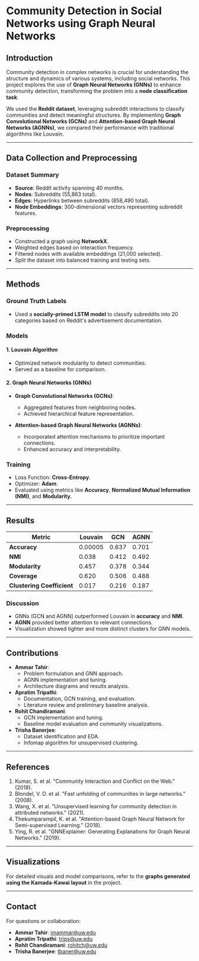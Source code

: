 # Community Detection in Social Networks using Graph Neural Networks

## Introduction
Community detection in complex networks is crucial for understanding the structure and dynamics of various systems, including social networks. This project explores the use of **Graph Neural Networks (GNNs)** to enhance community detection, transforming the problem into a **node classification task**.

We used the **Reddit dataset**, leveraging subreddit interactions to classify communities and detect meaningful structures. By implementing **Graph Convolutional Networks (GCNs)** and **Attention-based Graph Neural Networks (AGNNs)**, we compared their performance with traditional algorithms like Louvain.

---

## Data Collection and Preprocessing
### Dataset Summary
- **Source**: Reddit activity spanning 40 months.
- **Nodes**: Subreddits (55,863 total).
- **Edges**: Hyperlinks between subreddits (858,490 total).
- **Node Embeddings**: 300-dimensional vectors representing subreddit features.

### Preprocessing
- Constructed a graph using **NetworkX**.
- Weighted edges based on interaction frequency.
- Filtered nodes with available embeddings (21,000 selected).
- Split the dataset into balanced training and testing sets.

---

## Methods
### Ground Truth Labels
- Used a **socially-primed LSTM model** to classify subreddits into 20 categories based on Reddit's advertisement documentation.

### Models
#### 1. **Louvain Algorithm**
- Optimized network modularity to detect communities.
- Served as a baseline for comparison.

#### 2. **Graph Neural Networks (GNNs)**
- **Graph Convolutional Networks (GCNs)**:
  - Aggregated features from neighboring nodes.
  - Achieved hierarchical feature representation.

- **Attention-based Graph Neural Networks (AGNNs)**:
  - Incorporated attention mechanisms to prioritize important connections.
  - Enhanced accuracy and interpretability.

### Training
- Loss Function: **Cross-Entropy**.
- Optimizer: **Adam**.
- Evaluated using metrics like **Accuracy**, **Normalized Mutual Information (NMI)**, and **Modularity**.

---

## Results
| Metric                  | Louvain | GCN   | AGNN  |
|-------------------------|---------|-------|-------|
| **Accuracy**            | 0.00005 | 0.637 | 0.701 |
| **NMI**                 | 0.038   | 0.412 | 0.492 |
| **Modularity**          | 0.457   | 0.378 | 0.344 |
| **Coverage**            | 0.620   | 0.506 | 0.488 |
| **Clustering Coefficient** | 0.017 | 0.216 | 0.187 |

### Discussion
- GNNs (GCN and AGNN) outperformed Louvain in **accuracy** and **NMI**.
- **AGNN** provided better attention to relevant connections.
- Visualization showed tighter and more distinct clusters for GNN models.

---

## Contributions
- **Ammar Tahir**:
  - Problem formulation and GNN approach.
  - AGNN implementation and tuning.
  - Architecture diagrams and results analysis.
- **Apratim Tripathi**:
  - Documentation, GCN training, and evaluation.
  - Literature review and preliminary baseline analysis.
- **Rohit Chandiramani**:
  - GCN implementation and tuning.
  - Baseline model evaluation and community visualizations.
- **Trisha Banerjee**:
  - Dataset identification and EDA.
  - Infomap algorithm for unsupervised clustering.

---

## References
1. Kumar, S. et al. "Community Interaction and Conflict on the Web." (2018).
2. Blondel, V. D. et al. "Fast unfolding of communities in large networks." (2008).
3. Wang, X. et al. "Unsupervised learning for community detection in attributed networks." (2021).
4. Thekumparampil, K. et al. "Attention-based Graph Neural Network for Semi-supervised Learning." (2018).
5. Ying, R. et al. "GNNExplainer: Generating Explanations for Graph Neural Networks." (2019).

---

## Visualizations
For detailed visuals and model comparisons, refer to the **graphs generated using the Kamada-Kawai layout** in the project.

---

## Contact
For questions or collaboration:
- **Ammar Tahir**: [imammar@uw.edu](mailto:imammar@uw.edu)
- **Apratim Tripathi**: [trips@uw.edu](mailto:trips@uw.edu)
- **Rohit Chandiramani**: [rohitch@uw.edu](mailto:rohitch@uw.edu)
- **Trisha Banerjee**: [tbaner@uw.edu](mailto:tbaner@uw.edu)
